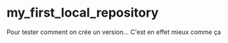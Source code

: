 my_first_local_repository
=========================

Pour tester comment on crée un version... C'est en effet mieux comme ça
